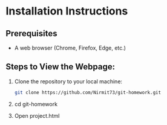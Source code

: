  
# Installation Instructions

## Prerequisites
- A web browser (Chrome, Firefox, Edge, etc.)

## Steps to View the Webpage:
1. Clone the repository to your local machine:
   ```bash
   git clone https://github.com/Nirmit73/git-homework.git

2. cd git-homework

3. Open project.html
